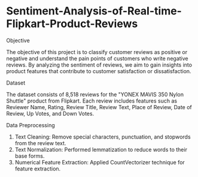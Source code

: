 # Sentiment-Analysis-of-Real-time-Flipkart-Product-Reviews

Objective


The objective of this project is to classify customer reviews as positive or negative and understand the pain points of customers who write negative reviews. By analyzing the sentiment of reviews, we aim to gain insights into product features that contribute to customer satisfaction or dissatisfaction.


Dataset


The dataset consists of 8,518 reviews for the "YONEX MAVIS 350 Nylon Shuttle" product from Flipkart. Each review includes features such as Reviewer Name, Rating, Review Title, Review Text, Place of Review, Date of Review, Up Votes, and Down Votes.


Data Preprocessing


1. Text Cleaning: Remove special characters, punctuation, and stopwords from the review text.
2. Text Normalization: Performed lemmatization to reduce words to their base forms.
3. Numerical Feature Extraction: Applied CountVectorizer technique for feature extraction.
